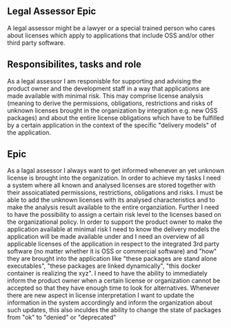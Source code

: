 ## Legal Assessor Epic
A legal assessor might be a lawyer or a special trained person who cares about licenses which apply to applications that include OSS and/or other third party software.

## Responsibilites, tasks and role 
As a legal assessor I am responisble for supporting and advising the product owner and the development staff in a way that applications are made available with minimal risk. This may comprise license analysis (meaning to derive the permissions, obligations, restrictions and risks of unknown licenses brought in the organization by integration e.g. new OSS packages)  and about the entire license obligations which have to be fulfilled by a certain application in the context of the specific "delivery models" of the application.

## Epic

As a lagal assessor I always want to get informed whenever an yet unknown license is brought into the organization. In order to achieve my tasks I need a system where all known and analysed licenses are stored together with their assoicatiated permissions, restrictions, obligations and risks. I must be able to add the unknown licenses with its analysed characteristics and to make the analysis result available to the entire organziation. Further I need to have the possibility to assign a certain risk level to the licenses based on the organizational policy. In order to support the product owner to make the application available at minimal risk I need to know the delivery models the application will be made available under and I need an overview of all applicable licenses of the application in respect to the integrated 3rd party software (no matter whether it is OSS or commercial software) and "how" they are brought into the application like "these packages are stand alone executables", "these packages are linked dynamically", "this docker container is realizing the xyz". I need to have the ability to immediately inform the product owner when a certain license or organization cannot be accepted so that they have enough time to look for alternatives. Whenever there are new aspect in license interpretation I want to update the information in the system accordingly and inform the organization about such updates, this also inculdes the ability to change the state of packages from "ok" to "denied" or "deprecated"

